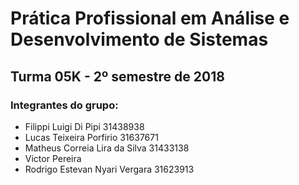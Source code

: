# Prática Profissional em Análise e Desenvolvimento de Sistemas
## Turma 05K - 2º semestre de 2018

### Integrantes do grupo:

* Filippi Luigi Di Pipi 31438938  
* Lucas Teixeira Porfirio 31637671
* Matheus Correia Lira da Silva 31433138
* Victor Pereira
* Rodrigo Estevan Nyari Vergara 31623913
